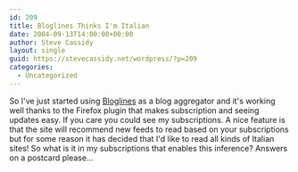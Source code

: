 ```yaml
---
id: 209
title: Bloglines Thinks I'm Italian
date: 2004-09-13T14:00:00+00:00
author: Steve Cassidy
layout: single
guid: https://stevecassidy.net/wordpress/?p=209
categories:
  - Uncategorized
---
```

So I've just started using [Bloglines](http://www.bloglines.com/) as a blog aggregator and it's working well thanks to the Firefox plugin that makes subscription and seeing updates easy. If you care you could see <a>my subscriptions</a>. A nice feature is that the site will recommend new feeds to read based on your subscriptions but for some reason it has decided that I'd like to read all kinds of Italian sites! So what is it in my subscriptions that enables this inference? Answers on a postcard please...
